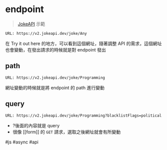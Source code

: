# endpoint
>[JokeAPI](https://sv443.net/jokeapi/v2/#info) 示範
```
URL: https://v2.jokeapi.dev/joke/Any
```
在 Try it out here 的地方，可以看到這個網址，隨著調整 API 的需求，這個網址也會變動，在發出請求的時候就是對 endpoint 發出

## path
```
URL: https://v2.jokeapi.dev/joke/Programming
```
網址變動的時候就是將 endpoint 的 path 進行變動

## query
```
URL: https://v2.jokeapi.dev/joke/Programming?blacklistFlags=political
```
- ?後面的內容就是 query
- 很像 [[form]] 的 `GET` 請求，選取之後網址就會有所變動

#js #async #api